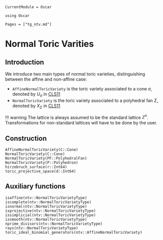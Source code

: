 ```@meta
CurrentModule = Oscar
```

```@setup oscar
using Oscar
```

```@contents
Pages = ["tg_ntv.md"]
```

# Normal Toric Varities


## Introduction

We introduce two main types of normal toric varieties, distinguishing between
the affine and non-affine case:
- `AffineNormalToricVariety` is the toric variety associated to a cone $\sigma$, denoted by $U_{\sigma}$ in [CLS11](@cite)
- `NormalToricVariety` is the toric variety associated to a polyhedral fan $\Sigma$, denoted by $X_{\Sigma}$ in [CLS11](@cite)

!!! warning
    The lattice is always assumed to be the standard lattice $\mathbb{Z}^n$.
    Transformations for non-standard lattices will have to be done by the user.

## Construction

```@docs
AffineNormalToricVariety(C::Cone)
NormalToricVariety(C::Cone)
NormalToricVariety(PF::PolyhedralFan)
NormalToricVariety(P::Polyhedron)
hirzebruch_surface(r::Int64)
toric_projective_space(d::Int64)
```

## Auxiliary functions
```@docs
isaffine(ntv::NormalToricVarietyType)
iscomplete(ntv::NormalToricVarietyType)
isnormal(ntv::NormalToricVarietyType)
isprojective(ntv::NormalToricVarietyType)
issimplicial(ntv::NormalToricVarietyType)
issmooth(ntv::NormalToricVarietyType)
nprime_divisors(ntv::NormalToricVarietyType)
rays(ntv::NormalToricVarietyType)
toric_ideal_binomial_generators(ntv::AffineNormalToricVariety)
```
